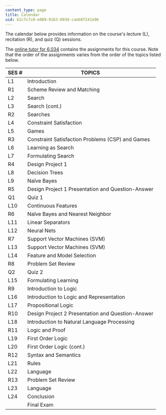```yaml
---
content_type: page
title: Calendar
uid: 62c7c7c0-e089-9163-893d-caeb8f241e96
---
```


The calendar below provides information on the course's lecture (L), recitation (R), and quiz (Q) sessions.

The [online tutor for 6.034](http://icampus.mit.edu/?s=online+tutor+for+6.034) contains the assignments for this course. Note that the order of the assignments varies from the order of the topics listed below.

| SES # | TOPICS |
| --- | --- |
| L1 | Introduction |
| R1 | Scheme Review and Matching |
| L2 | Search |
| L3 | Search (cont.) |
| R2 | Searches |
| L4 | Constraint Satisfaction |
| L5 | Games |
| R3 | Constraint Satisfaction Problems (CSP) and Games |
| L6 | Learning as Search |
| L7 | Formulating Search |
| R4 | Design Project 1 |
| L8 | Decision Trees |
| L9 | Naïve Bayes |
| R5 | Design Project 1 Presentation and Question-Answer |
| Q1 | Quiz 1 |
| L10 | Continuous Features |
| R6 | Naïve Bayes and Nearest Neighbor |
| L11 | Linear Separators |
| L12 | Neural Nets |
| R7 | Support Vector Machines (SVM) |
| L13 | Support Vector Machines (SVM) |
| L14 | Feature and Model Selection |
| R8 | Problem Set Review |
| Q2 | Quiz 2 |
| L15 | Formulating Learning |
| R9 | Introduction to Logic |
| L16 | Introduction to Logic and Representation |
| L17 | Propositional Logic |
| R10 | Design Project 2 Presentation and Question-Answer |
| L18 | Introduction to Natural Language Processing |
| R11 | Logic and Proof |
| L19 | First Order Logic |
| L20 | First Order Logic (cont.) |
| R12 | Syntax and Semantics |
| L21 | Rules |
| L22 | Language |
| R13 | Problem Set Review |
| L23 | Language |
| L24 | Conclusion |
| &nbsp; | Final Exam